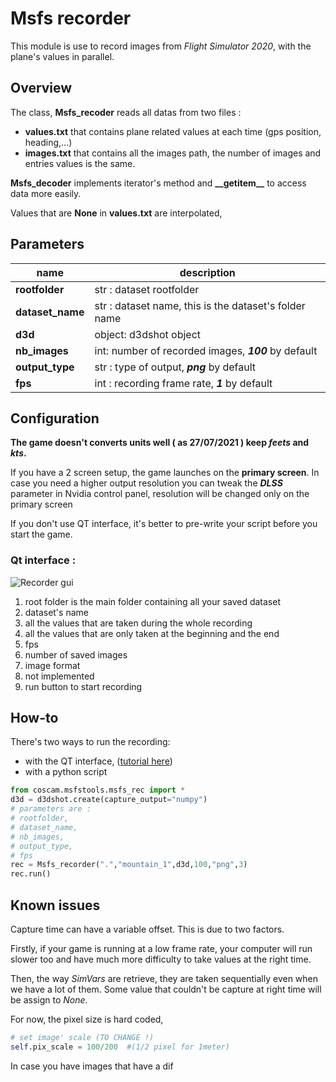 # Msfs recorder
This module is use to record images from *Flight Simulator 2020*, with the plane's values in parallel.
## Overview 
The class, **Msfs_recoder** reads all datas from two files :
- **values.txt** that contains plane related values at each time (gps position, heading,...)
- **images.txt** that contains all the images path, the number of images and entries values is the same.

**Msfs_decoder** implements iterator's method and **\_\_getitem\_\_** to access data more easily.

Values that are **None** in **values.txt** are interpolated, 
## Parameters
| name | description |
|--|--|
| **rootfolder** | str : dataset rootfolder |
| **dataset_name** | str : dataset name, this is the dataset's folder name |
| **d3d** | object: d3dshot object |
| **nb_images** | int: number of recorded images, ***100*** by default |
| **output_type** | str : type of output, ***png*** by default  |
| **fps** | int : recording frame rate, ***1*** by default |

## Configuration
**The game doesn't converts units well ( as 27/07/2021 ) keep *feets* and *kts*.**

If you have a 2 screen setup, the game launches on the **primary screen**.
In case you need a higher output resolution you can tweak the ***DLSS*** parameter in Nvidia control panel, resolution will be changed only on the primary screen

If you don't use QT interface, it's better to pre-write your script before you start the game.
### Qt interface :

![Recorder gui](E:\CodeClean\all_cose_tools\coscam\readmes\rec_gui_editr.png)
1. root folder is the main folder containing all your saved dataset
2. dataset's name
3. all the values that are taken during the whole recording
4. all the values that are only taken at the beginning and the end
5.  fps
6. number of saved images
7. image format
8. not implemented
9. run button to start recording
## How-to
There's two ways to run the recording:
- with the QT interface, ([tutorial here](msfs_recorder_howto.md))
- with a python script

```python
from coscam.msfstools.msfs_rec import *
d3d = d3dshot.create(capture_output="numpy")
# parameters are :
# rootfolder,
# dataset_name,
# nb_images,
# output_type,
# fps
rec = Msfs_recorder(".","mountain_1",d3d,100,"png",3)
rec.run()
```



## Known issues
Capture time can have a variable offset. This is due to two factors.

Firstly, if your game is running at a low frame rate, your computer will run slower too and have much more difficulty to take values at the right time. 

Then, the way *SimVars* are retrieve, they are taken sequentially even when we have a lot of them. Some value that couldn't be capture at right time will be assign to *None*.

For now, the pixel size is hard coded, 
```python
# set image' scale (TO CHANGE !)
self.pix_scale = 100/200  #(1/2 pixel for 1meter)
```
In case you have images that have a dif
